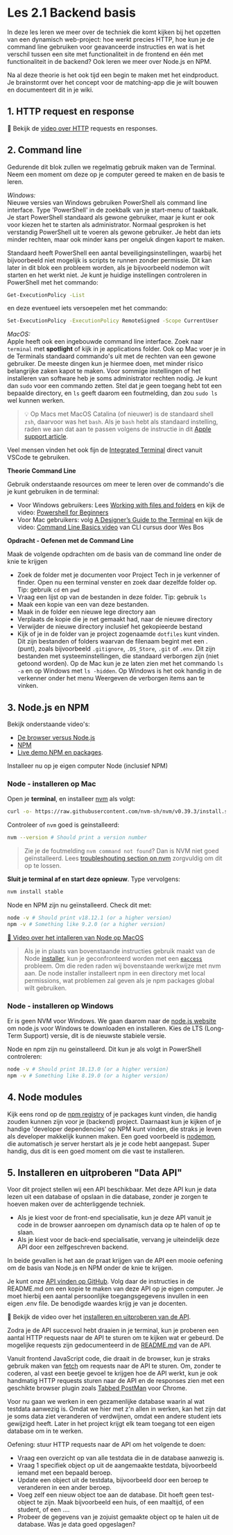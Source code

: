 # Les 2.1 Backend basis
In deze les leren we meer over de techniek die komt kijken bij het opzetten van een dynamisch web-project: hoe werkt precies HTTP, hoe kun je de command line gebruiken voor geavanceerde instructies en wat is het verschil tussen een site met functionaliteit in de frontend en één met functionaliteit in de backend? Ook leren we meer over Node.js en NPM.

Na al deze theorie is het ook tijd een begin te maken met het eindproduct. Je brainstormt over het concept voor de matching-app die je wilt bouwen en documenteert dit in je wiki.

## 1. HTTP request en response
🎦 Bekijk de [video over HTTP](https://www.youtube.com/watch?v=IS3HRyUXJX0) requests en responses.

## 2. Command line
Gedurende dit blok zullen we regelmatig gebruik maken van de Terminal. Neem een moment om deze op je computer gereed te maken en de basis te leren.

*Windows:*  
Nieuwe versies van Windows gebruiken PowerShell als command line interface. Type 'PowerShell' in de zoekbalk van je start-menu of taakbalk. Je start PowerShell standaard als gewone gebruiker, maar je kunt er ook voor kiezen het te starten als administrator. Normaal gesproken is het verstandig PowerShell uit te voeren als gewone gebruiker. Je hebt dan iets minder rechten, maar ook minder kans per ongeluk dingen kaport te maken.

Standaard heeft PowerShell een aantal beveiligingsinstellingen, waarbij het bijvoorbeeld niet mogelijk is scripts te runnen zonder permissie. Dit kan later in dit blok een probleem worden, als je bijvoorbeeld nodemon wilt starten en het werkt niet. Je kunt je huidige instellingen controleren in PowerShell met het commando: 
```sh
Get-ExecutionPolicy -List
```
en deze eventueel iets versoepelen met het commando:
```sh
Set-ExecutionPolicy -ExecutionPolicy RemoteSigned -Scope CurrentUser
```

*MacOS:*  
Apple heeft ook een ingebouwde command line interface. Zoek naar `terminal` met **spotlight** of kijk in je applications folder. Ook op Mac voer je in de Terminals standaard commando's uit met de rechten van een gewone gebruiker. De meeste dingen kun je hiermee doen, met minder risico belangrijke zaken kapot te maken. Voor sommige instellingen of het installeren van software heb je soms administrator rechten nodig. Je kunt dan `sudo` voor een commando zetten. Stel dat je geen toegang hebt tot een bepaalde directory, en `ls` geeft daarom een foutmelding, dan zou `sudo ls` wel kunnen werken.

> 💡 Op Macs met MacOS Catalina (of nieuwer) is de standaard shell `zsh`, daarvoor was het `bash`. Als je `bash` hebt als standaard instelling, raden we aan dat aan te passen volgens de instructie in dit [Apple support article](https://support.apple.com/en-us/HT208050).

Veel mensen vinden het ook fijn de [Integrated Terminal](https://code.visualstudio.com/docs/editor/integrated-terminal) direct vanuit VSCode te gebruiken.

**Theorie Command Line**

Gebruik onderstaande resources om meer te leren over de commando's die je kunt gebruiken in de terminal:
* Voor Windows gebruikers: Lees [Working with files and folders](https://learn.microsoft.com/en-us/powershell/scripting/samples/working-with-files-and-folders?view=powershell-7.3) en kijk de video: [Powershell for Beginners](https://www.youtube.com/watch?v=Jfvg3CS1X3A)
* Voor Mac gebruikers: volg [A Designer’s Guide to the Terminal](https://react.design/terminal) en kijk de video: [Command Line Basics video](https://www.youtube.com/watch?v=DP218aBHm1Q) van CLI cursus door Wes Bos

**Opdracht - Oefenen met de Command Line** 

Maak de volgende opdrachten om de basis van de command line onder de knie te krijgen
* Zoek de folder met je documenten voor Project Tech in je verkenner of finder. Open nu een terminal venster en zoek daar dezelfde folder op. Tip: gebruik `cd` en `pwd`
* Vraag een lijst op van de bestanden in deze folder. Tip: gebruik `ls`
* Maak een kopie van een van deze bestanden.
* Maak in de folder een nieuwe lege directory aan
* Verplaats de kopie die je net gemaakt had, naar de nieuwe directory
* Verwijder de nieuwe directory inclusief het gekopieerde bestand
* Kijk of je in de folder van je project zogenaamde `dotfiles` kunt vinden. Dit zijn bestanden of folders waarvan de filenaam begint met een . (punt), zoals bijvoorbeeld `.gitignore`, `.DS_Store`, `.git` of `.env`. Dit zijn bestanden met systeeminstellingen, die standaard verborgen zijn (niet getoond worden). Op de Mac kun je ze laten zien met het commando `ls -a` en op Windows met `ls -hidden`. Op Windows is het ook handig in de verkenner onder het menu Weergeven de verborgen items aan te vinken.

## 3. Node.js en NPM
Bekijk onderstaande video's:
* [De browser versus Node.js](https://www.youtube.com/watch?v=ZpiHUOM_Y-0)
* [NPM](https://www.youtube.com/watch?v=X8D5Ijpp824)
* [Live demo NPM en packages](https://www.youtube.com/watch?v=shSB9BbK1gU).

Installeer nu op je eigen computer Node (inclusief NPM)

### Node - installeren op Mac

Open je **terminal**, en installeer [nvm](https://github.com/creationix/nvm) als volgt:

```sh
curl -o- https://raw.githubusercontent.com/nvm-sh/nvm/v0.39.3/install.sh | bash
```

Controleer of `nvm` goed is geinstalleerd:
```sh
nvm --version # Should print a version number
```

> Zie je de foutmelding `nvm command not found`? Dan is NVM niet goed geïnstalleerd. Lees  [troubleshouting section on nvm](https://github.com/nvm-sh/nvm#troubleshooting-on-macos) zorgvuldig om dit op te lossen. 

**Sluit je terminal af en start deze opnieuw**. Type vervolgens:

```sh
nvm install stable
```

Node en NPM zijn nu geïnstalleerd. Check dit met:

```sh
node -v # Should print v18.12.1 (or a higher version)
npm -v # Something like 9.2.0 (or a higher version)
```

[🎦 Video over het intalleren van Node op MacOS](https://www.youtube.com/watch?v=EQWyWQhphGw)

> Als je in plaats van bovenstaande instructies gebruik maakt van de Node [installer](https://docs.npmjs.com/downloading-and-installing-node-js-and-npm), kun je geconfronteerd worden met een [`eaccess`](https://docs.npmjs.com/resolving-eacces-permissions-errors-when-installing-packages-globally) probleem. Om die reden raden wij bovenstaande werkwijze met nvm aan. De node installer installeert npm in een directory met local permissions, wat problemen zal geven als je npm packages global wilt gebruiken.

### Node - installeren op Windows
Er is geen NVM voor Windows. We gaan daarom naar de [node.js website](https://nodejs.org/) om node.js voor Windows te downloaden en installeren. Kies de LTS (Long-Term Support) versie, dit is de nieuwste stabiele versie. 

Node en npm zijn nu geinstalleerd. Dit kun je als volgt in PowerShell controleren:

```sh
node -v # Should print 18.13.0 (or a higher version)
npm -v # Something like 8.19.0 (or a higher version)
```

## 4. Node modules
Kijk eens rond op de [npm registry](https://www.npmjs.com/) of je packages kunt vinden, die handig zouden kunnen zijn voor je (backend) project. Daarnaast kun je kijken of je handige 'developer dependencies' op NPM kunt vinden, die straks je leven als developer makkelijk kunnen maken. Een goed voorbeeld is [nodemon](https://nodemon.io/), die automatisch je server herstart als je je code hebt aangepast. Super handig, dus dit is een goed moment om die vast te installeren.



## 5. Installeren en uitproberen "Data API"
Voor dit project stellen wij een API beschikbaar. Met deze API kun je data lezen uit een database of opslaan in die database, zonder je zorgen te hoeven maken over de achterliggende techniek. 
* Als je kiest voor de front-end specialisatie, kun je deze API vanuit je code in de browser aanroepen om dynamisch data op te halen of op te slaan.
* Als je kiest voor de back-end specialisatie, vervang je uiteindelijk deze API door een zelfgeschreven backend.

In beide gevallen is het aan de praat krijgen van de API een mooie oefening om de basis van Node.js en NPM onder de knie te krijgen. 

Je kunt onze [API vinden op GitHub](https://github.com/ivo-online/database_api). Volg daar de instructies in de README.md om een kopie te maken van deze API op je eigen computer. Je moet hierbij een aantal persoonlijke toegangsgegevens invullen in een eigen .env file. De benodigde waardes krijg je van je docenten.

🎦 Bekijk de video over het [ installeren en uitproberen van de API](https://youtu.be/MpDuQBQfJZM).

Zodra je de API succesvol hebt draaien in je terminal, kun je proberen een aantal HTTP requests naar de API te sturen om te kijken wat er gebeurd. De mogelijke requests zijn gedocumenteerd in de [README.md](https://github.com/ivo-online/database_api/blob/main/README.md) van de API. 

Vanuit frontend JavaScript code, die draait in de browser, kun je straks gebruik maken van [fetch](https://developer.mozilla.org/en-US/docs/Web/API/Fetch_API/Using_Fetch) om requests naar de API te sturen. Om, zonder te coderen, al vast een beetje gevoel te krijgen hoe de API werkt, kun je ook handmatig HTTP requests sturen naar de API en de responses zien met een geschikte browser plugin zoals [Tabbed PostMan](https://chromewebstore.google.com/detail/tabbed-postman-rest-clien/coohjcphdfgbiolnekdpbcijmhambjff) voor Chrome.

Voor nu gaan we werken in een gezamenlijke database waarin al wat testdata aanwezig is. Omdat we hier met z'n allen in werken, kan het zijn dat je soms data ziet veranderen of verdwijnen, omdat een andere student iets gewijzigd heeft. Later in het project krijgt elk team toegang tot een eigen database om in te werken.

Oefening: stuur HTTP requests naar de API om het volgende te doen:
* Vraag een overzicht op van alle testdata die in de database aanwezig is.
* Vraag 1 specifiek object op uit de aangemaakte testdata, bijvoorbeeld iemand met een bepaald beroep.
* Update een object uit de testdata, bijvoorbeeld door een beroep te veranderen in een ander beroep.
* Voeg zelf een nieuw object toe aan de database. Dit hoeft geen test-object te zijn. Maak bijvoorbeeld een huis, of een maaltijd, of een student, of een ....
* Probeer de gegevens van je zojuist gemaakte object op te halen uit de database. Was je data goed opgeslagen?
